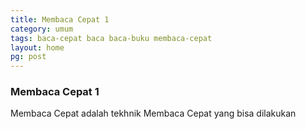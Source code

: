 ```yaml
---
title: Membaca Cepat 1
category: umum
tags: baca-cepat baca baca-buku membaca-cepat
layout: home
pg: post
---
```

### Membaca Cepat 1

Membaca Cepat adalah tekhnik Membaca Cepat yang bisa dilakukan

